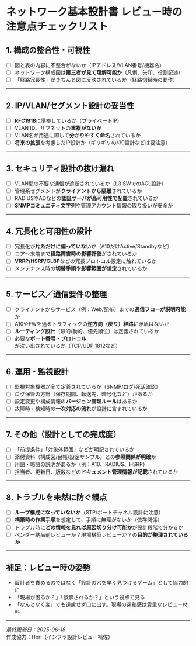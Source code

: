#  ネットワーク基本設計書 レビュー時の注意点チェックリスト

## 1. 構成の整合性・可視性

- [ ] 図と表の内容に不整合がないか（IPアドレス/VLAN番号/機器名）
- [ ] ネットワーク構成図は**第三者が見て理解可能か**（凡例、矢印、役割記述）
- [ ] 「経路冗長性」がきちんと図に反映されているか（経路切替時の動作）

---

## 2. IP/VLAN/セグメント設計の妥当性

- [ ] **RFC1918**に準拠しているか（プライベートIP）
- [ ] VLAN ID、サブネットの**重複がないか**
- [ ] VLAN名が用途に即して**分かりやすく命名**されているか
- [ ] **将来の拡張**を考慮したIP設計か（ギリギリの/30設計などは要注意）

---

##  3. セキュリティ設計の抜け漏れ

- [ ] VLAN間の不要な通信が遮断されているか（L3 SWでのACL設計）
- [ ] 管理系セグメントが**クライアントから隔離**されているか
- [ ] RADIUSやADなどの**認証サーバが高可用性で配置**されているか
- [ ] **SNMPコミュニティ文字列**や管理アカウント情報の取り扱いが安全か

---

## 4. 冗長化と可用性の設計

- [ ] 冗長化が**片系だけに偏っていないか**（A10だけActive/Standbyなど）
- [ ] コア〜末端まで**経路障害時の影響評価**がされているか
- [ ] **VRRP/HSRP/GLBP**などの冗長プロトコル設定に触れているか
- [ ] メンテナンス時の**切替手順や影響範囲が想定**されているか

---

## 5. サービス／通信要件の整理

- [ ] クライアントからサービス（例：Web/配布）までの**通信フローが説明可能**か
- [ ] A10やFWを通るトラフィックの**逆方向（戻り）経路**に矛盾はないか
- [ ] **ルーティング設計**（静的/動的、優先順位）は定義されているか
- [ ] 必要な**ポート番号・プロトコル**が洗い出されているか（TCP/UDP 1812など）

---

## 6. 運用・監視設計

- [ ] 監視対象機器が全て定義されているか（SNMP/ログ/死活確認）
- [ ] ログ保管の方針（保存期間、転送先、暗号化など）があるか
- [ ] 設定変更や構成情報の**バージョン管理ルール**はあるか
- [ ] 故障時・検知時の**一次対応の流れ**が設計に含まれているか

---

## 7. その他（設計としての完成度）

- [ ] 「前提条件」「対象外範囲」などが明記されているか
- [ ] 添付資料（構成図/台帳/設定サンプル）との**参照関係が明確**か
- [ ] 用語・略語の説明があるか（例：A10、RADIUS、HSRP）
- [ ] 担当者、更新日、版数などの**ドキュメント管理情報が記載**されているか

---

##  8. トラブルを未然に防ぐ観点

- [ ] **ループ構成になっていないか**（STP/ポートチャネル設計に注意）
- [ ] **構築時の作業手順**を想定して、手順に無理がないか（依存関係）
- [ ] トラブル時に**どの情報を見れば原因切り分け可能か**が設計段階で分かるか
- [ ] ベンダー納品前レビューか？現場構築レビューか？の**目的が整理されているか**

---

##  補足：レビュー時の姿勢

- 設計者を責めるのではなく「設計の穴を早く見つけるゲーム」として協力的に
- 「現場が困るか？」「誤解されるか？」という視点で見る
- 「なんとなく変」でも遠慮せず口に出す。現場の違和感は貴重なレビュー材料

---

*最終更新日：2025-06-18*  
作成協力：Hori（インフラ設計レビュー補佐）

